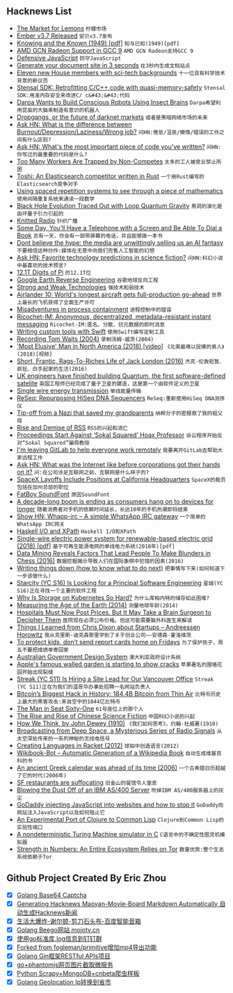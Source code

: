 ## Hacknews List


- [The Market for Lemons](https://en.wikipedia.org/wiki/The_Market_for_Lemons)  `柠檬市场`
- [Ember v3.7 Released](https://emberjs.com/blog/2019/01/07/ember-3-7.html)  `安贝v3.7发布`
- [Knowing and the Known (1949) [pdf]](https://www.aier.org/sites/default/files/Files/WYSIWYG/page/31/KnowingKnownFullText.pdf)  `知与已知(1949)[pdf]`
- [AMD GCN Radeon Support in GCC 9](https://gcc.gnu.org/ml/gcc-patches/2019-01/msg00680.html)  `AMD GCN Radeon支持GCC 9`
- [Defensive JavaScript](https://www.javascriptjanuary.com/blog/defensive-javascript)  `防守JavaScript`
- [Generate your document site in 3 seconds](https://fine.sh/)  `在3秒内生成文档站点`
- [Eleven new House members with sci-tech backgrounds](https://www.nytimes.com/2019/01/13/us/politics/scientists-congress.html)  `十一位具有科学技术背景的新议员`
- [Stensal SDK: Retrofitting C/C&#43;&#43; code with quasi-memory-safety](https://stensal.com/)  `Stensal SDK:用准内存安全来改进C/ c&#43;&#43;代码`
- [Darpa Wants to Build Conscious Robots Using Insect Brains](https://futurism.com/darpa-wants-conscious-robots-insect-brains/)  `Darpa希望利用昆虫的大脑来制造有意识的机器人`
- [Dropgangs, or the future of darknet markets](https://opaque.link/post/dropgang/)  `或者是黑暗网络市场的未来`
- [Ask HN: What is the difference between Burnout/Depression/Laziness/Wrong job?](item?id=18895876)  `问HN:倦怠/沮丧/懒惰/错误的工作之间有什么区别?`
- [Ask HN: What&#39;s the most important piece of code you&#39;ve written?](item?id=18899809)  `问HN:你写过的最重要的代码是什么?`
- [Too Many Workers Are Trapped by Non-Competes](https://www.bloomberg.com/opinion/articles/2018-11-12/non-compete-clauses-trap-too-many-american-workers)  `太多的工人被竞业禁止所困`
- [Toshi: An Elasticsearch competitor written in Rust](https://github.com/toshi-search/Toshi)  `一个用Rust编写的Elasticsearch竞争对手`
- [Using spaced repetition systems to see through a piece of mathematics](http://cognitivemedium.com/srs-mathematics)  `使用间隔重复系统来通读一段数学`
- [Black Hole Evolution Traced Out with Loop Quantum Gravity](https://physics.aps.org/articles/v11/127)  `黑洞的演化是由环量子引力引起的`
- [Knitted Radio](http://www.ireneposch.net/the-knitted-radio/)  `针织广播`
- [Some Day, You’ll Have a Telephone with a Screen and Be Able To Dial a Book](https://quoteinvestigator.com/2019/01/09/ebook/)  `总有一天，你会有一部带屏幕的电话，并且能够拨一本书`
- [Dont believe the hype: the media are unwittingly selling us an AI fantasy](https://www.theguardian.com/commentisfree/2019/jan/13/dont-believe-the-hype-media-are-selling-us-an-ai-fantasy)  `不要相信这种炒作:媒体在无意中向我们兜售人工智能的幻想`
- [Ask HN: Favorite technology predictions in science fiction?](item?id=18898502)  `问HN:科幻小说中最喜欢的技术预言?`
- [12.1T Digits of Pi](http://www.numberworld.org/misc_runs/pi-12t/)  `的12.1T位`
- [Google Earth Reverse Engineering](https://github.com/retroplasma/earth-reverse-engineering.git)  `谷歌地球反向工程`
- [Strong and Weak Technologies](http://cdixon.org/2019/01/08/strong-and-weak-technologies/)  `强技术和弱技术`
- [Airlander 10: World&#39;s longest aircraft gets full-production go-ahead](https://www.bbc.com/news/uk-england-beds-bucks-herts-46810151)  `世界上最长的飞机获得了全面生产许可`
- [Misadventures in process containment](https://apenwarr.ca/log/20190111)  `进程控制中的错误`
- [Ricochet-IM: Anonymous, decentralized, metadata-resistant instant messaging](https://github.com/ricochet-im)  `Ricochet-IM:匿名、分散、抗元数据的即时消息`
- [Writing custom tools with Swift](https://paul-samuels.com/blog/2019/01/12/writing-custom-tools-with-swift/)  `使用Swift编写定制工具`
- [Recording Tom Waits (2004)](https://www.soundonsound.com/people/bones-howe-tom-waits#para4)  `录制汤姆·威茨(2004)`
- [&#39;Most Elusive&#39; Man in North America (2018) [video]](https://www.youtube.com/watch?v=QcJoW9Lwzs0)  `《北美最难以捉摸的男人》(2018)[视频]`
- [Short, Frantic, Rags-To-Riches Life of Jack London (2016)](https://www.smithsonianmag.com/smithsonian-institution/short-heroic-rags-riches-life-jack-london-180961200/)  `杰克·伦敦短暂、疯狂、白手起家的生活(2016)`
- [UK engineers have finished building Quantum, the first software-defined satelite](https://www.bbc.com/news/science-environment-46825269)  `英国工程师已经完成了量子卫星的建造，这是第一个由软件定义的卫星`
- [Single wire energy transmission](https://www.researchgate.net/publication/265403756_SINGLE-WIRE_ELECTRIC_POWER_SYSTEM_FOR_RENEWABLE-BASED_ELECTRIC_GRID)  `单线能量传输`
- [ReSeq: Repurposing HiSeq DNA Sequencers](https://reseq.hackteria.org/)  `ReSeq:重新使用HiSeq DNA测序仪`
- [Tip-off from a Nazi that saved my grandparents](https://www.bbc.com/news/stories-45919900)  `纳粹分子的密报救了我的祖父母`
- [Rise and Demise of RSS](https://motherboard.vice.com/en_us/article/a3mm4z/the-rise-and-demise-of-rss)  `RSS的兴起和消亡`
- [Proceedings Start Against ‘Sokal Squared’ Hoax Professor](https://www.chronicle.com/article/Proceedings-Start-Against/245431)  `诉讼程序开始反对“Sokal Squared”骗局教授`
- [I&#39;m leaving GitLab to help everyone work remotely](https://www.linkedin.com/pulse/im-leaving-gitlab-help-everyone-work-remotely-job-van-der-voort/)  `我要离开GitLab去帮助大家远程工作`
- [Ask HN: What was the Internet like before corporations got their hands on it?](item?id=18897109)  `问:在公司涉足互联网之前，互联网是什么样子的?`
- [SpaceX Layoffs Include Positions at California Headquarters](https://www.bloomberg.com/news/articles/2019-01-13/spacex-layoffs-include-577-positions-at-california-headquarters)  `SpaceX的裁员包括在加州总部的职位`
- [FatBoy SoundFont](https://fatboy.site/)  `原因SoundFont`
- [A decade-long boom is ending as consumers hang on to devices for longer](https://www.economist.com/business/2019/01/12/apple-succumbs-to-the-smartphone-malaise)  `随着消费者对手机的依赖时间延长，长达10年的手机热潮即将结束`
- [Show HN: Whapp-irc – A simple WhatsApp IRC gateway](https://github.com/lieuwex/whapp-irc)  `一个简单的WhatsApp IRC网关`
- [Haskell I/O and XPath](https://blog.adamretter.org.uk/haskell-io-and-xpath/)  `Haskell I/O和XPath`
- [Single-wire electric power system for renewable-based electric grid (2018) [pdf]](http://ptp.irb.hr/upload/mape/solari/07_Dmitry_S_Strebkov_SINGLE-WIRE_ELECTRIC_POWER_SYSTEM_FOR_RE.pdf)  `基于可再生能源电网的单线电力系统(2018年)[pdf]`
- [Data Mining Reveals Factors That Lead People To Make Blunders in Chess (2016)](https://www.technologyreview.com/s/601774/data-mining-reveals-the-crucial-factors-that-determine-when-people-make-blunders/)  `数据挖掘揭示导致人们在国际象棋中犯错的因素(2016)`
- [Writing things down (how to know what to do next)](https://blog.manythingsblue.com/2019-01/writing-things-down/)  `把事情写下来(如何知道下一步该做什么)`
- [Starcity (YC S16) Is Looking for a Principal Software Engineering](https://starcity.com/careers/6f5ff2b4-5174-477c-936b-29936cb863d5)  `星城(YC S16)正在寻找一个主要的软件工程`
- [Why Is Storage on Kubernetes So Hard?](https://softwareengineeringdaily.com/2019/01/11/why-is-storage-on-kubernetes-is-so-hard/)  `为什么库柏内特的储存如此困难?`
- [Measuring the Age of the Earth (2014)](https://whatisnuclear.com/geology.html)  `测量地球年龄(2014)`
- [Hospitals Must Now Post Prices. But It May Take a Brain Surgeon to Decipher Them](https://www.nytimes.com/2019/01/13/us/politics/hospital-prices-online.html)  `医院现在必须公布价格。但这可能需要脑外科医生来解读`
- [Things I Learned from Chris Dixon about Startups – Andreessen Horowitz](https://a16z.com/2015/01/18/12-things-learned-from-chris-dixon-about-startups/)  `我从克里斯·迪克森那里学到了关于创业公司——安德森·霍洛维茨`
- [To protect kids, don’t send report cards home on Fridays](http://news.ufl.edu/articles/2018/12/to-protect-kids-dont-send-report-cards-home-on-fridays.php)  `为了保护孩子，周五不要把成绩单寄回家`
- [Australian Government Design System](https://designsystem.gov.au/)  `澳大利亚政府设计系统`
- [Apple&#39;s famous walled garden is starting to show cracks](https://www.cnbc.com/2019/01/09/apple-walled-garden-starting-to-show-cracks.html)  `苹果著名的围墙花园开始出现裂缝`
- [Streak (YC S11) Is Hiring a Site Lead for Our Vancouver Office](https://www.streak.com/careers/vancouver-site-lead)  `Streak (YC S11)正在为我们的温哥华办事处招聘一名网站负责人`
- [Bitcoin’s Biggest Hack in History: 184.4B Bitcoin from Thin Air](https://hackernoon.com/bitcoins-biggest-hack-in-history-184-4-ded46310d4ef)  `比特币历史上最大的黑客攻击:来自空中的1844亿比特币`
- [The Man in Seat Sixty-One](https://www.seat61.com/)  `61号座位上的那个人`
- [The Rise and Rise of Chinese Science Fiction](https://factordaily.com/china-science-fiction/)  `中国科幻小说的兴起`
- [How We Think, by John Dewey (1910)](http://www.gutenberg.org/files/37423/37423-h/37423-h.htm)  `《我们如何思考》，约翰·杜威著(1910)`
- [Broadcasting from Deep Space, a Mysterious Series of Radio Signals](https://www.nytimes.com/2019/01/10/science/radio-bursts-universe-astronomy.html)  `从太空深处传来的一系列神秘的无线电信号`
- [Creating Languages in Racket (2012)](https://cacm.acm.org/magazines/2012/1/144809-creating-languages-in-racket/fulltext)  `球拍中创造语言(2012)`
- [Wikibook-Bot – Automatic Generation of a Wikipedia Book](http://arxiv.org/abs/1812.10937v1)  `自动生成维基百科的书`
- [An ancient Greek calendar was ahead of its time (2006)](https://www.smithsonianmag.com/science-nature/old-world-high-tech-141284744/)  `一个古希腊日历超越了它的时代(2006年)`
- [SF restaurants are suffocating](https://medium.com/@azhar.hashem/why-sf-restaurants-are-suffocating-795392211c66)  `旧金山的餐馆令人窒息`
- [Blowing the Dust Off of an IBM AS/400 Server](https://hackaday.com/2019/01/13/blowing-the-dust-off-of-an-ibm-as-400-server/)  `吹掉IBM AS/400服务器上的灰尘`
- [GoDaddy injecting JavaScript into websites and how to stop it](https://www.igorkromin.net/index.php/2019/01/13/godaddy-is-sneakily-injecting-javascript-into-your-website-and-how-to-stop-it/)  `GoDaddy向网站注入JavaScript以及如何阻止它`
- [An Experimental Port of Clojure to Common Lisp](https://github.com/joinr/clclojure)  `Clojure到Common Lisp的实验性端口`
- [A nondeterministic Turing Machine simulator in C](https://github.com/0novanta/nondeterministic-turing-machine-simulator)  `C语言中的不确定性图灵机模拟器`
- [Strength in Numbers: An Entire Ecosystem Relies on Tor](https://blog.torproject.org/strength-numbers-entire-ecosystem-relies-tor)  `数量优势:整个生态系统依赖于Tor`

## Github Project Created By Eric Zhou

- [x] [Golang Base64 Captcha](https://github.com/mojocn/base64Captcha)
- [x] [Generating Hacknews Maoyan-Movie-Board Markdown Automatically 自动生成Hacknews新闻](https://github.com/dejavuzhou/md-genie)
- [x] [生活大爆炸-谢尔顿-剪刀石头布-百度智能音箱](https://github.com/mojocn/dueros-bang-game)
- [x] [Golang Beego网站 mojotv.cn](https://github.com/mojocn/www.mojotv.cn)
- [x] [使用go标准库,log信息到钉钉群](https://github.com/mojocn/dooger)
- [x] [Forked from fogleman/primitive增加mp4导出功能](https://github.com/mojocn/primitive)
- [x] [Golang Gin框架RESTful APIs项目](https://github.com/JJJJJJJerk/ezier-golang-web-api-framework)
- [x] [go+phantomjs网页图片截取微服务](https://github.com/mojocn/screen_shot)
- [x] [Python Scrapy+MongoDB+cnbeta爬虫样板](https://github.com/mojocn/scrapy_mongodb_boilerplate_cnbeta)
- [x] [Golang Geolocation Ip转换到省市](https://github.com/mojocn/ip2location)